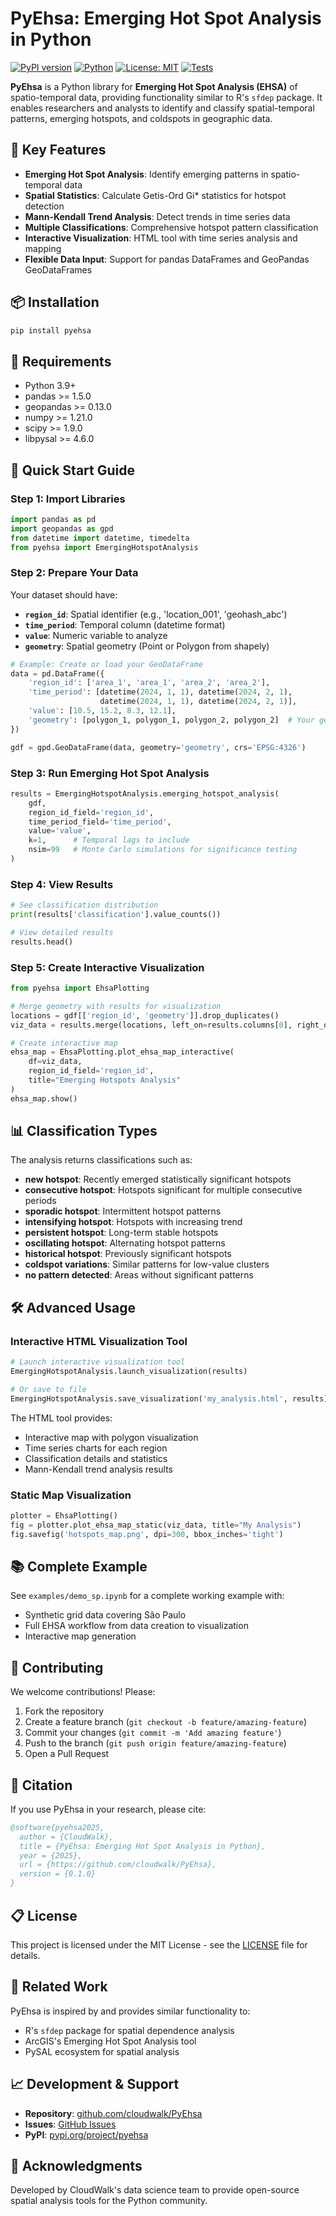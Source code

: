 # PyEhsa: Emerging Hot Spot Analysis in Python

[![PyPI version](https://badge.fury.io/py/pyehsa.svg)](https://badge.fury.io/py/pyehsa)
[![Python](https://img.shields.io/pypi/pyversions/pyehsa.svg)](https://pypi.org/project/pyehsa)
[![License: MIT](https://img.shields.io/badge/License-MIT-yellow.svg)](https://opensource.org/licenses/MIT)
[![Tests](https://github.com/cloudwalk/PyEhsa/workflows/Tests/badge.svg)](https://github.com/cloudwalk/PyEhsa/actions)

**PyEhsa** is a Python library for **Emerging Hot Spot Analysis (EHSA)** of spatio-temporal data, providing functionality similar to R's `sfdep` package. It enables researchers and analysts to identify and classify spatial-temporal patterns, emerging hotspots, and coldspots in geographic data.

## 🚀 Key Features

- **Emerging Hot Spot Analysis**: Identify emerging patterns in spatio-temporal data
- **Spatial Statistics**: Calculate Getis-Ord Gi* statistics for hotspot detection  
- **Mann-Kendall Trend Analysis**: Detect trends in time series data
- **Multiple Classifications**: Comprehensive hotspot pattern classification
- **Interactive Visualization**: HTML tool with time series analysis and mapping
- **Flexible Data Input**: Support for pandas DataFrames and GeoPandas GeoDataFrames

## 📦 Installation

```bash
pip install pyehsa
```

## 🔧 Requirements

- Python 3.9+
- pandas >= 1.5.0
- geopandas >= 0.13.0  
- numpy >= 1.21.0
- scipy >= 1.9.0
- libpysal >= 4.6.0

## 📖 Quick Start Guide

### Step 1: Import Libraries

```python
import pandas as pd
import geopandas as gpd
from datetime import datetime, timedelta
from pyehsa import EmergingHotspotAnalysis
```

### Step 2: Prepare Your Data

Your dataset should have:
- **`region_id`**: Spatial identifier (e.g., 'location_001', 'geohash_abc')
- **`time_period`**: Temporal column (datetime format)
- **`value`**: Numeric variable to analyze
- **`geometry`**: Spatial geometry (Point or Polygon from shapely)

```python
# Example: Create or load your GeoDataFrame
data = pd.DataFrame({
    'region_id': ['area_1', 'area_1', 'area_2', 'area_2'],
    'time_period': [datetime(2024, 1, 1), datetime(2024, 2, 1), 
                    datetime(2024, 1, 1), datetime(2024, 2, 1)],
    'value': [10.5, 15.2, 8.3, 12.1],
    'geometry': [polygon_1, polygon_1, polygon_2, polygon_2]  # Your geometries
})

gdf = gpd.GeoDataFrame(data, geometry='geometry', crs='EPSG:4326')
```

### Step 3: Run Emerging Hot Spot Analysis

```python
results = EmergingHotspotAnalysis.emerging_hotspot_analysis(
    gdf,
    region_id_field='region_id',
    time_period_field='time_period',
    value='value',
    k=1,      # Temporal lags to include
    nsim=99   # Monte Carlo simulations for significance testing
)
```

### Step 4: View Results

```python
# See classification distribution
print(results['classification'].value_counts())

# View detailed results
results.head()
```

### Step 5: Create Interactive Visualization

```python
from pyehsa import EhsaPlotting

# Merge geometry with results for visualization
locations = gdf[['region_id', 'geometry']].drop_duplicates()
viz_data = results.merge(locations, left_on=results.columns[0], right_on='region_id')

# Create interactive map
ehsa_map = EhsaPlotting.plot_ehsa_map_interactive(
    df=viz_data,
    region_id_field='region_id',
    title="Emerging Hotspots Analysis"
)
ehsa_map.show()
```

## 📊 Classification Types

The analysis returns classifications such as:
- **new hotspot**: Recently emerged statistically significant hotspots
- **consecutive hotspot**: Hotspots significant for multiple consecutive periods  
- **sporadic hotspot**: Intermittent hotspot patterns
- **intensifying hotspot**: Hotspots with increasing trend
- **persistent hotspot**: Long-term stable hotspots
- **oscillating hotspot**: Alternating hotspot patterns
- **historical hotspot**: Previously significant hotspots
- **coldspot variations**: Similar patterns for low-value clusters
- **no pattern detected**: Areas without significant patterns

## 🛠️ Advanced Usage

### Interactive HTML Visualization Tool

```python
# Launch interactive visualization tool
EmergingHotspotAnalysis.launch_visualization(results)

# Or save to file
EmergingHotspotAnalysis.save_visualization('my_analysis.html', results)
```

The HTML tool provides:
- Interactive map with polygon visualization
- Time series charts for each region
- Classification details and statistics
- Mann-Kendall trend analysis results

### Static Map Visualization

```python
plotter = EhsaPlotting()
fig = plotter.plot_ehsa_map_static(viz_data, title="My Analysis")
fig.savefig('hotspots_map.png', dpi=300, bbox_inches='tight')
```

## 📚 Complete Example

See `examples/demo_sp.ipynb` for a complete working example with:
- Synthetic grid data covering São Paulo
- Full EHSA workflow from data creation to visualization
- Interactive map generation

## 🤝 Contributing

We welcome contributions! Please:
1. Fork the repository
2. Create a feature branch (`git checkout -b feature/amazing-feature`)
3. Commit your changes (`git commit -m 'Add amazing feature'`)
4. Push to the branch (`git push origin feature/amazing-feature`)
5. Open a Pull Request

## 📄 Citation

If you use PyEhsa in your research, please cite:

```bibtex
@software{pyehsa2025,
  author = {CloudWalk},
  title = {PyEhsa: Emerging Hot Spot Analysis in Python},
  year = {2025},
  url = {https://github.com/cloudwalk/PyEhsa},
  version = {0.1.0}
}
```

## 📋 License

This project is licensed under the MIT License - see the [LICENSE](LICENSE) file for details.

## 🔬 Related Work

PyEhsa is inspired by and provides similar functionality to:
- R's `sfdep` package for spatial dependence analysis
- ArcGIS's Emerging Hot Spot Analysis tool
- PySAL ecosystem for spatial analysis

## 📈 Development & Support

- **Repository**: [github.com/cloudwalk/PyEhsa](https://github.com/cloudwalk/PyEhsa)
- **Issues**: [GitHub Issues](https://github.com/cloudwalk/PyEhsa/issues)
- **PyPI**: [pypi.org/project/pyehsa](https://pypi.org/project/pyehsa)

## 🙏 Acknowledgments

Developed by CloudWalk's data science team to provide open-source spatial analysis tools for the Python community.